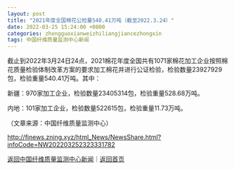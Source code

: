 ```yaml
---
layout: post
title: "2021年度全国棉花公检量540.41万吨（截至2022.3.24）"
date: 2022-03-25 15:24:00 +0800
categories: zhongguoxianweizhiliangjiancezhongxin
tags: 中国纤维质量监测中心新闻
---
```

<p>截止到2022年3月24日24点，2021棉花年度全国共有1071家棉花加工企业按照棉花质量检验体制改革方案的要求加工棉花并进行公证检验，检验数量23927929包，检验重量540.41万吨。其中：</p>
 <p>新疆：970家加工企业，检验数量23405314包，检验重量528.68万吨。</p>
 <p>内地：101家加工企业，检验数量522615包，检验重量11.73万吨。</p><p class="em_media">（文章来源：中国纤维质量监测中心）</p>

<http://finews.zning.xyz/html_News/NewsShare.html?infoCode=NW202203252323331782>

[返回中国纤维质量监测中心新闻](//finews.withounder.com/category/zhongguoxianweizhiliangjiancezhongxin.html)｜[返回首页](//finews.withounder.com/)